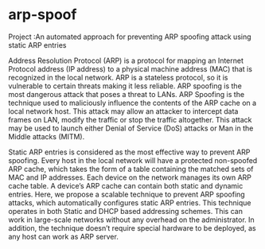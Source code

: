 # arp-spoof
Project :An automated approach for preventing ARP spoofing attack using static ARP entries

   Address Resolution Protocol (ARP) is a protocol for mapping an Internet Protocol address (IP address) to a physical
machine address (MAC) that is recognized in the local network. ARP is a stateless protocol, so it is vulnerable to certain threats making it less reliable. ARP spoofing is the most dangerous attack that poses a threat to LANs. ARP
Spoofing is the technique used to maliciously influence the contents of the ARP cache on a local network host. This
attack may allow an attacker to intercept data frames on LAN, modify the traffic or stop the traffic altogether. This
attack may be used to launch either Denial of Service (DoS) attacks or Man in the Middle attacks (MITM).

   Static ARP entries is considered as the most effective way to prevent ARP spoofing. Every host in the local network
will have a protected non-spoofed ARP cache, which takes the form of a table containing the matched sets of MAC and
IP addresses. Each device on the network manages its own ARP cache table. A device’s ARP cache can contain both static
and dynamic entries. Here, we propose a scalable technique to prevent ARP spoofing attacks, which automatically
configures static ARP entries. This technique operates in both Static and DHCP based addressing schemes. This can work in
large-scale networks without any overhead on the administrator. In addition, the technique doesn’t require special
hardware to be deployed, as any host can work as ARP server.

